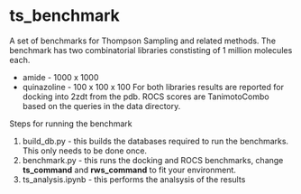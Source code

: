# ts_benchmark

A set of benchmarks for Thompson Sampling and related methods. The benchmark has two combinatorial libraries constisting of 1 million molecules each.
- amide - 1000 x 1000
- quinazoline - 100 x 100 x 100
For both libraries results are reported for docking into 2zdt from the pdb.  ROCS scores are TanimotoCombo based on the queries in the data directory. 

Steps for running the benchmark

1. build_db.py - this builds the databases required to run the benchmarks.  This only needs to be done once.
2. benchmark.py - this runs the docking and ROCS benchmarks, change **ts_command** and **rws_command** to fit your environment. 
3. ts_analysis.ipynb - this performs the analsysis of the results

